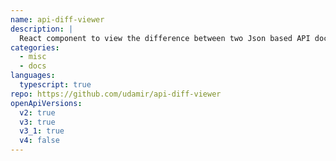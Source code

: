 ```yaml
---
name: api-diff-viewer
description: |
  React component to view the difference between two Json based API documents. Supported specifications: JsonSchema, OpenAPI 3.x, AsyncAPI 2.x.
categories:
  - misc
  - docs
languages:
  typescript: true
repo: https://github.com/udamir/api-diff-viewer
openApiVersions:
  v2: true
  v3: true
  v3_1: true
  v4: false
---
```

